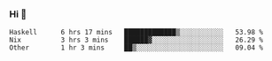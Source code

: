 ### Hi 👋

<!--START_SECTION:waka-->

```text
Haskell      6 hrs 17 mins   █████████████▒░░░░░░░░░░░   53.98 %
Nix          3 hrs 3 mins    ██████▓░░░░░░░░░░░░░░░░░░   26.29 %
Other        1 hr 3 mins     ██▒░░░░░░░░░░░░░░░░░░░░░░   09.04 %
```

<!--END_SECTION:waka-->
